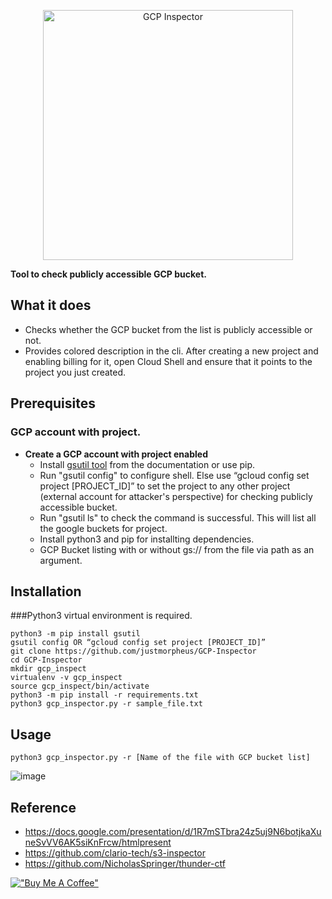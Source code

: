 <p align="center">
   <img alt="GCP Inspector" src="https://i.ibb.co/7G3ptg9/gcp-inspector-final.png" width="400"/>
</p>

**Tool to check publicly accessible GCP bucket.**

## What it does
 - Checks whether the GCP bucket from the list is publicly accessible or not.
 - Provides colored description in the cli.
After creating a new project and enabling billing for it, open Cloud Shell and ensure that it points to the project you just created.

## Prerequisites
### GCP account with project.
 - **Create a GCP account with project enabled**
   - Install [gsutil tool](https://cloud.google.com/storage/docs/gsutil) from the documentation or use pip.
   - Run "gsutil config" to configure shell. Else use “gcloud config set project [PROJECT_ID]” to set the project to any other project (external account for attacker's perspective) for checking publicly accessible bucket.
   - Run "gsutil ls" to check the command is successful. This will list all the google buckets for project.
   - Install python3 and pip for installting dependencies.
   - GCP Bucket listing with or without gs:// from the file via path as an argument.

## Installation
###Python3 virtual environment is required.
```
python3 -m pip install gsutil
gsutil config OR “gcloud config set project [PROJECT_ID]”
git clone https://github.com/justmorpheus/GCP-Inspector
cd GCP-Inspector
mkdir gcp_inspect
virtualenv -v gcp_inspect
source gcp_inspect/bin/activate
python3 -m pip install -r requirements.txt
python3 gcp_inspector.py -r sample_file.txt
```

## Usage
`python3 gcp_inspector.py -r [Name of the file with GCP bucket list]`

![image](https://user-images.githubusercontent.com/86191568/127789592-852f30e8-0b5e-45fe-9847-258f19236db3.png)

## Reference
- https://docs.google.com/presentation/d/1R7mSTbra24z5uj9N6botjkaXuneSvVV6AK5siKnFrcw/htmlpresent
- https://github.com/clario-tech/s3-inspector
- https://github.com/NicholasSpringer/thunder-ctf

[!["Buy Me A Coffee"](https://www.buymeacoffee.com/assets/img/custom_images/orange_img.png)](http://buymeacoffee.com/justmorpheus)

